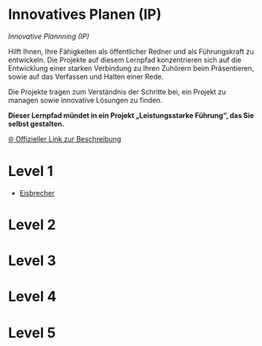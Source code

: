 # Innovatives Planen (IP)

*Innovative Plannning (IP)*

Hilft Ihnen, Ihre Fähigkeiten als öffentlicher Redner und als Führungskraft zu entwickeln. Die Projekte auf diesem Lernpfad konzentrieren sich auf die Entwicklung einer starken Verbindung zu Ihren Zuhörern beim Präsentieren, sowie auf das Verfassen und Halten einer Rede.

Die Projekte tragen zum Verständnis der Schritte bei, ein Projekt zu managen sowie innovative Lösungen zu finden.

**Dieser Lernpfad mündet in ein Projekt „Leistungsstarke Führung“, das Sie selbst gestalten.**

[🌐 Offizieller Link zur Beschreibung](https://www.toastmasters.org/pathways-overview/pathways-innovative-planning-path)

# Level 1

* [Eisbrecher](/docs/projekte/eisbrecher)

# Level 2




# Level 3

# Level 4


# Level 5